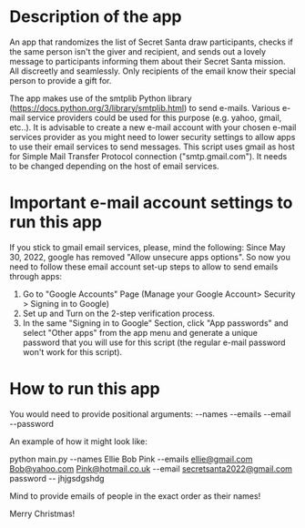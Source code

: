 # Description of the app

An app that randomizes the list of Secret Santa draw participants, checks if the same person isn't the giver and recipient, and sends out a lovely message to participants informing them about their Secret Santa mission.  All discreetly and seamlessly. Only recipients of the email know their special person to provide a gift for.

The app makes use of the smtplib Python library (https://docs.python.org/3/library/smtplib.html) to send e-mails. Various e-mail service providers could be used for this purpose (e.g. yahoo, gmail, etc..). It is advisable to create a new e-mail account with your chosen e-mail services provider as you might need to lower security settings to allow apps to use their email services to send messages. This script uses gmail as host for Simple Mail Transfer Protocol connection ("smtp.gmail.com"). It needs to be changed depending on the host of email services.   

# Important e-mail account settings to run this app

If you stick to gmail email services, please, mind the following: Since May 30, 2022, google has removed "Allow unsecure apps options". So now you need to follow these email account set-up steps to allow to send emails through apps:
1. Go to "Google Accounts" Page (Manage your Google Account> Security > Signing in to Google)
2. Set up and Turn on the 2-step verification process.
3. In the same "Signing in to Google" Section, click "App passwords" and select "Other apps" from the app menu and generate a unique password that you will use for this script (the regular e-mail password won't work for this script).

# How to run this app

You would need to provide positional arguments: --names --emails --email --password

An example of how it might look like:

python main.py --names Ellie Bob Pink --emails ellie@gmail.com Bob@yahoo.com Pink@hotmail.co.uk --email secretsanta2022@gmail.com password -- jhjgsdgshdg

Mind to provide emails of people in the exact order as their names!  

Merry Christmas! 
